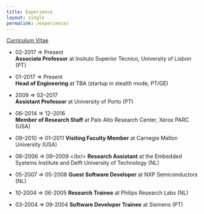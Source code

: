```yaml
---
title: Experience
layout: single
permalink: /experience/
---
```


<a href="{{ '/assets/pdfs/cv.pdf' }}"><i class="fa fa-file-pdf-o"></i> Curriculum Vitae</a>

* 02-2017 ⇒ Present <br/>
**Associate Professor** at Insituto Superior Técnico, University of Lisbon (PT)

* 01–2017 ⇒ Present <br/>
**Head of Engineering** at TBA (startup in stealth mode, PT/GE)

* 2009 ⇒ 02–2017 <br/>
**Assistant Professor** at University of Porto (PT)

* 06–2014 ⇒ 12–2016 <br/>
**Member of Research Staff** at Palo Alto Research Center, Xerox PARC (USA)

* 09–2010 ⇒ 01–2011
**Visiting Faculty Member** at Carnegie Mellon University (USA)

* 06–2006 ⇒ 09–2009 </br/>
**Research Assistant** at the Embedded Systems Institute and Delft University of Technology (NL)

* 05-2007 ⇒ 05-2008
**Guest Software Developer** at NXP Semiconductors (NL)

* 10-2004 ⇒ 06-2005
**Research Trainee** at Philips Research Labs (NL)

* 03-2004 ⇒ 09-2004
**Software Developer Trainee** at Siemens (PT)

